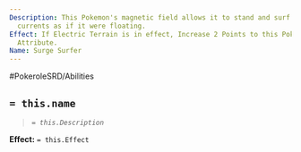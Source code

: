 ```yaml
---
Description: This Pokemon's magnetic field allows it to stand and surf on top of electric
  currents as if it were floating.
Effect: If Electric Terrain is in effect, Increase 2 Points to this Pokemon's Dexterity
  Attribute.
Name: Surge Surfer
---
```


#PokeroleSRD/Abilities

## `= this.name`

> *`= this.Description`*

**Effect:** `= this.Effect`
